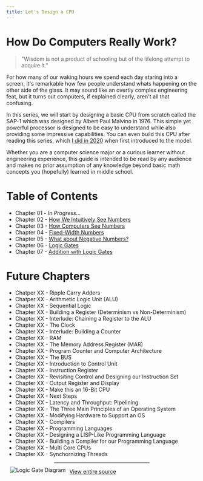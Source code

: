 ```yaml
---
title: Let's Design a CPU
---
```


# How Do Computers Really Work?

> "Wisdom is not a product of schooling but of the lifelong attempt to acquire it."

For how many of our waking hours we spend each day staring into a screen, it's remarkable how few people understand whats happening on the other side of the glass. It may sound like an overtly complex engineering feat, but it turns out computers, if explained clearly, aren't all that confusing. 

In this series, we will start by designing a basic CPU from scratch called the SAP-1 which was designed by Albert Paul Malvino in 1976. This simple yet powerful processor is designed to be easy to understand while also providing some impressive capabilities. You can even build this CPU after reading this series, which [I did in 2020](https://github.com/milen-patel/BreadboardCPU) when first introduced to the model.

Whether you are a computer science major or a curious learner without engineering experience, this guide is intended to be read by any audience and makes no prior assumption of any knowledge beyond basic math concepts you (hopefully) learned in middle school.

# Table of Contents
* Chapter 01 - *In Progress...*
* Chapter 02 - [How We Intuitively See Numbers](/cpu_tutorial/parts/part2.html)
* Chapter 03 - [How Computers See Numbers](/cpu_tutorial/parts/part3.html)
* Chapter 04 - [Fixed-Width Numbers](/cpu_tutorial/parts/part4.html)
* Chapter 05 - [What about Negative Numbers?](/cpu_tutorial/parts/part5.html)
* Chapter 06 - [Logic Gates](/cpu_tutorial/parts/part6.html)
* Chapter 07 - [Addition with Logic Gates](/cpu_tutorial/parts/part7.html)

# Future Chapters
* Chatper XX - Ripple Carry Adders 
* Chatper XX - Arithmetic Logic Unit (ALU)
* Chapter XX - Sequential Logic
* Chapter XX - Building a Register (Determinism vs Non-Determinism)
* Chapter XX - Interlude: Chaining a Register to the ALU
* Chapter XX - The Clock
* Chapter XX - Interlude: Building a Counter
* Chapter XX - RAM
* Chapter XX - The Memory Address Register (MAR)
* Chapter XX - Program Counter and Computer Architecture
* Chapter XX - The BUS
* Chapter XX - Introduction to Control Unit
* Chapter XX - Instruction Register
* Chapter XX - Revisiting Control and Designing our Instruction Set
* Chapter XX - Output Register and Display
* Chapter XX - Make this an 16-Bit CPU
* Chapter XX - Next Steps
* Chapter XX - Latency and Throughput: Pipelining
* Chapter XX - The Three Main Principles of an Operating System
* Chapter XX - Modifying Hardware to Support an OS
* Chapter XX - Compilers
* Chapter XX - Programming Languages
* Chapter XX - Designing a LISP-Like Programming Language
* Chapter XX - Building a Compiler for our Programming Language
* Chapter XX - Multi Core CPUs
* Chapter XX - Synchornizing Threads

<hr style="width:50%; margin: auto"/>
<img src="https://karenok.github.io/SAP-1-Computer/images/CS.png"
     alt="Logic Gate Diagram"
     style="float: left; margin: 10px;" />

[View entire source](/cpu_tutorial/parts/full_text.html)
